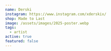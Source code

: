 ```yaml
---
name: Derski
instagram: https://www.instagram.com/xderskix/
shop: Made to Last
image: /assets/images/2025-poster.webp
tags:
  - artist
active: true
featured: false
---
```

